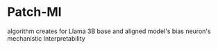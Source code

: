 # Patch-MI
algorithm creates for Llama 3B base and aligned model's bias neuron's mechanistic Interpretability
